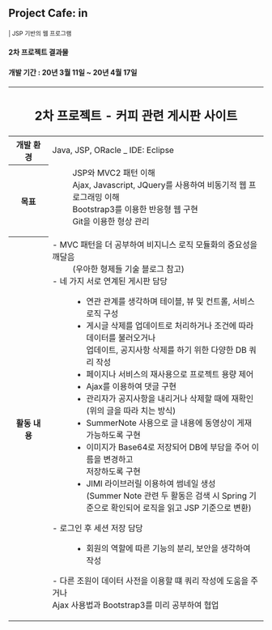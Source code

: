 <h2>Project Cafe: in</h2><small>| JSP 기반의 웹 프로그램</small>
<h4>2차 프로젝트 결과물<h4>
<h4>개발 기간 : 20년 3월 11일 ~ 20년 4월 17일</h4>
<table>
  <tr>
    <thead>
    <th colspan="2">
      <h2>2차 프로젝트 - 커피 관련 게시판 사이트</h2>
    </th>
  </tr>
  </thead>
  <tbody>
  <tr>
    <th width=100>개발 환경</th>
    <td width=600>Java, JSP, ORacle _ IDE: Eclipse</td>
  </tr>
  <tr>
    <th>목표</th>
    <td>
      <dl>
        <dd>JSP와 MVC2 패턴 이해</dd>
        <dd>Ajax, Javascript, JQuery를 사용하여 비동기적 웹 프로그래밍 이해</dd>
        <dd>Bootstrap3를 이용한 반응형 웹 구현</dd>
        <dd>Git을 이용한 형상 관리</dd>
      </dl>
    </td>
  </tr>
  <tr>
    <th>활동 내용</th>
    <td>
      <dl>
        <dt>- MVC 패턴을 더 공부하여 비지니스 로직 모듈화의 중요성을 깨달음</dt>
        <dd>(우아한 형제들 기술 블로그 참고)</dd>
        <dt>- 네 가지 서로 연계된 게시판 담당</dt>
        <dd>
          <ul>
            <li> 연관 관계를 생각하며 테이블, 뷰 및 컨트롤, 서비스 로직 구성</li>
            <li> 게시글 삭제를 업데이트로 처리하거나 조건에 따라 데이터를 불러오거나<br />
              업데이트, 공지사항 삭제를 하기 위한 다양한 DB 쿼리 작성</li>
            <li> 페이지나 서비스의 재사용으로 프로젝트 용량 제어</li>
            <li> Ajax를 이용하여 댓글 구현</li>
            <li> 관리자가 공지사항을 내리거나 삭제할 때에 재확인<br />
              (위의 글을 따라 치는 방식)</li>
            <li> SummerNote 사용으로 글 내용에 동영상이 게재 가능하도록 구현</li>
            <li> 이미지가 Base64로 저장되어 DB에 부담을 주어 이름을 변경하고<br />
              저장하도록 구현</li>
            <li> JIMI 라이브러릴 이용하여 썸네일 생성<br />
              (Summer Note 관련 두 활동은 검색 시 Spring 기준으로 확인되어 로직을 읽고 JSP 기준으로 변환)</li>
          </ul>
        </dd>
        <dt>- 로그인 후 세션 저장 담당</dt>
        <dd><ul><li>회원의 역할에 따른 기능의 분리, 보안을 생각하여 작성</li></ul></dd>
        <dt>- 다른 조원이 데이터 사전을 이용할 떄 쿼리 작성에 도움을 주거나<br />
           Ajax 사용법과 Bootstrap3를 미리 공부하여 협업</dt>
        </dl>
      </td>
  </tr>
  </tbody>
 </table>
